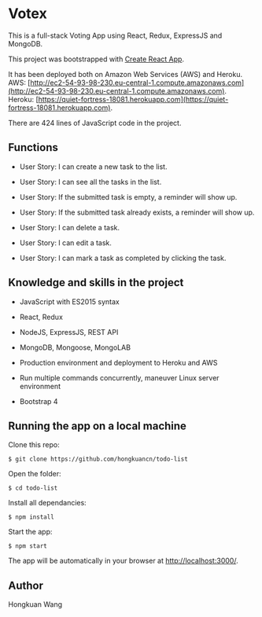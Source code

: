 # Votex

This is a full-stack Voting App using React, Redux, ExpressJS and MongoDB.

This project was bootstrapped with [Create React App](https://github.com/facebookincubator/create-react-app).

It has been deployed both on Amazon Web Services (AWS) and Heroku. <br />
AWS: [http://ec2-54-93-98-230.eu-central-1.compute.amazonaws.com](http://ec2-54-93-98-230.eu-central-1.compute.amazonaws.com). <br />
Heroku: [https://quiet-fortress-18081.herokuapp.com](https://quiet-fortress-18081.herokuapp.com).

There are 424 lines of JavaScript code in the project.

## Functions

* User Story: I can create a new task to the list.

* User Story: I can see all the tasks in the list.

* User Story: If the submitted task is empty, a reminder will show up.

* User Story: If the submitted task already exists, a reminder will show up.

* User Story: I can delete a task.

* User Story: I can edit a task.

* User Story: I can mark a task as completed by clicking the task.

## Knowledge and skills in the project

* JavaScript with ES2015 syntax

* React, Redux

* NodeJS, ExpressJS, REST API

* MongoDB, Mongoose, MongoLAB

* Production environment and deployment to Heroku and AWS

* Run multiple commands concurrently, maneuver Linux server environment

* Bootstrap 4

## Running the app on a local machine

Clone this repo:

```
$ git clone https://github.com/hongkuancn/todo-list
```

Open the folder:

```
$ cd todo-list
```

Install all dependancies:

```
$ npm install
```

Start the app:

```
$ npm start
```

The app will be automatically in your browser at <http://localhost:3000/>.

## Author

Hongkuan Wang

